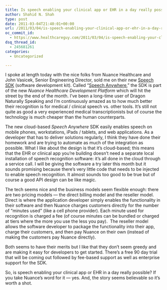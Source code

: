 ```yaml
---
title: Is speech enabling your clinical app or EHR in a day really possible?
author: Shahid N. Shah
type: post
date: 2011-03-04T21:40:01+00:00
url: /2011/03/04/is-speech-enabling-your-clinical-app-or-ehr-in-a-day-really-possible/
oc_commit_id:
  - https://www.healthcareguy.com/2011/03/04/is-speech-enabling-your-clinical-app-or-ehr-in-a-day-really-possible/1478770722
dsq_thread_id:
  - 245681261
categories:
  - Uncategorized

---
```

I spoke at length today with the nice folks from Nuance Healthcare and John Vasicek, Senior Engineering Director, sold me on their new [Speech SDK][1] (software development kit). Called &#8220;[Speech Anywhere][1],&#8221; the SDK is part of the new _Nuance Healthcare Development Platform_ which will hit the street by the end of the month. I&#8217;ve been a long-time user of Dragon Naturally Speaking and I&#8217;m continuously amazed as to how much better their recognition is for medical / clinical speech vs. other tools. It&#8217;s still not quite as good a very experienced medical transcriptionists but of course the technology is much cheaper than the human counterparts.

The new cloud-based _Speech Anywhere_ SDK easily enables speech on mobile phones, workstations, iPads / tablets, and web applications. As a developer that has to deliver solutions regularly, I think they have done their homework and are trying to automate as much of the integration as possible. What I like about the design is that it&#8217;s cloud-based; this means that the EHR or clinical app you&#8217;re building doesn&#8217;t need a separate local installation of speech recognition software: it&#8217;s all done in the cloud through a service call. I will be giving the software a try later this month but it sounds promising because there&#8217;s very little code that needs to be injected to enable speech recognition. It almost sounds too good to be true but of course a good API design can be like magic.

The tech seems nice and the business models seem flexible enough: there are two pricing models &#8212; the direct billing model and the reseller model. Direct is where the application developer simply enables the functionality in their software and then Nuance charges customers directly for the number of &#8220;minutes used&#8221; (like a cell phone provider). Each minute used for recognition is charged a fee (of course minutes can be bundled or charged at tiers where the more you use the less you pay).  The reseller model allows the software developer to package the functionality into their app, charge their customers, and then pay Nuance on their own (instead of making the customers pay Nuance directly).

Both seems to have their merits but I like that they don&#8217;t seem greedy and are making it easy for developers to get started. There&#8217;s a free 90 day trial that will be coming out followed by fee-based support as well as enterprise support for the SDK.

So, is speech enabling your clinical app or EHR in a day really possible? If you take Nuance&#8217;s word for it &#8212; yes. And, the story seems believable so it&#8217;s worth a shot.

 [1]: http://www.nuance.com/landing-pages/healthcare/nhdp/register.asp